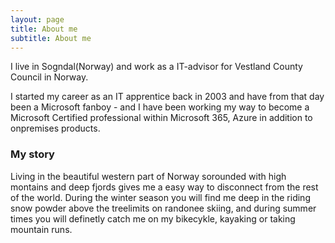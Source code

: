 ```yaml
---
layout: page
title: About me
subtitle: About me
---
```


I live in Sogndal(Norway) and work as a IT-advisor for Vestland County Council in Norway.

I started my career as an IT apprentice back in 2003 and have from that day been a Microsoft fanboy - and I have been
working my way to become a Microsoft Certified professional within Microsoft 365, Azure in addition to onpremises products.

### My story

Living in the beautiful western part of Norway sorounded with high montains and deep fjords gives me a easy way to
disconnect from the rest of the world. During the winter season you will find me deep in the riding snow powder above the treelimits
on randonee skiing, and during summer times you will definetly catch me on my bikecykle, kayaking or taking mountain runs.

